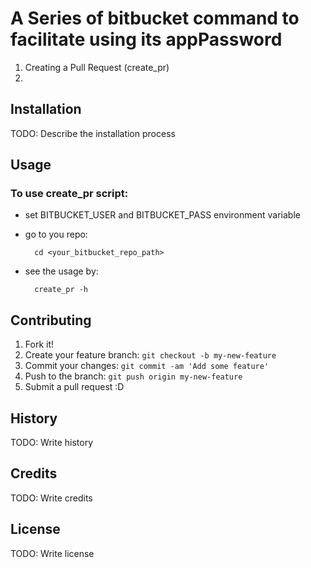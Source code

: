 # A Series of bitbucket command to facilitate using its appPassword

1. Creating a Pull Request (create_pr)
2. 

## Installation

TODO: Describe the installation process

## Usage

### To use create_pr script:

* set BITBUCKET_USER and BITBUCKET_PASS environment variable
* go to you repo:

        cd <your_bitbucket_repo_path>

* see the usage by:
 
        create_pr -h



 

## Contributing

1. Fork it!
2. Create your feature branch: `git checkout -b my-new-feature`
3. Commit your changes: `git commit -am 'Add some feature'`
4. Push to the branch: `git push origin my-new-feature`
5. Submit a pull request :D

## History

TODO: Write history

## Credits

TODO: Write credits

## License

TODO: Write license